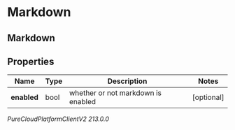 # Markdown

## Markdown

## Properties

|Name | Type | Description | Notes|
|------------ | ------------- | ------------- | -------------|
| **enabled** | bool | whether or not markdown is enabled | [optional] |



_PureCloudPlatformClientV2 213.0.0_
